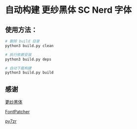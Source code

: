 # 自动构建 更纱黑体 SC Nerd 字体

## 使用方法：

```sh
# 删除 build 目录
python3 build.py clean

# 执行依赖安装
python3 build.py deps

# 自动下载构建
python3 build.py build
```

## 感谢

[更纱黑体](https://github.com/be5invis/Sarasa-Gothic)

[FontPatcher](https://github.com/ryanoasis/nerd-fonts?tab=readme-ov-file#font-patcher)

[py7zr](https://github.com/miurahr/py7zr)
